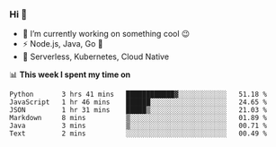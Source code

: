 ### Hi 👋

<!--
**nodejh/nodejh** is a ✨ _special_ ✨ repository because its `README.md` (this file) appears on your GitHub profile.

Here are some ideas to get you started:

- 🔭 I’m currently working on ...
- 🌱 I’m currently learning ...
- 👯 I’m looking to collaborate on ...
- 🤔 I’m looking for help with ...
- 💬 Ask me about ...
- 📫 How to reach me: ...
- 😄 Pronouns: ...
- ⚡ Fun fact: ...
-->

- 🔭 I’m currently working on something cool :wink:
- ⚡ Node.js, Java, Go :thought_balloon:
- 🤖 Serverless, Kubernetes, Cloud Native

📊 **This week I spent my time on**

<!--START_SECTION:waka-->

```text
Python       3 hrs 41 mins   ████████████▓░░░░░░░░░░░░   51.18 %
JavaScript   1 hr 46 mins    ██████░░░░░░░░░░░░░░░░░░░   24.65 %
JSON         1 hr 31 mins    █████▒░░░░░░░░░░░░░░░░░░░   21.03 %
Markdown     8 mins          ▒░░░░░░░░░░░░░░░░░░░░░░░░   01.89 %
Java         3 mins          ▒░░░░░░░░░░░░░░░░░░░░░░░░   00.71 %
Text         2 mins          ░░░░░░░░░░░░░░░░░░░░░░░░░   00.49 %
```

<!--END_SECTION:waka-->


<!--
:traffic_light: **Visitors**

![visitors](https://visitor-badge.glitch.me/badge?page_id=nodejh.nodejh)
-->
